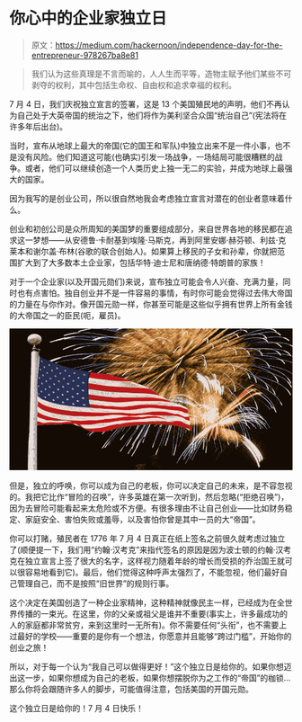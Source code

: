 # 你心中的企业家独立日

> 原文：<https://medium.com/hackernoon/independence-day-for-the-entrepreneur-978267ba8e81>

> 我们认为这些真理是不言而喻的，人人生而平等，造物主赋予他们某些不可剥夺的权利，其中包括生命权、自由权和追求幸福的权利。

7 月 4 日，我们庆祝独立宣言的签署，这是 13 个美国殖民地的声明，他们不再认为自己处于大英帝国的统治之下，他们将作为美利坚合众国“统治自己”(宪法将在许多年后出台)。

当时，宣布从地球上最大的帝国(它的国王和军队)中独立出来不是一件小事，也不是没有风险。他们知道这可能(也确实)引发一场战争，一场结局可能很糟糕的战争。或者，他们可以继续创造一个人类历史上独一无二的实验，并成为地球上最强大的国家。

因为我写的是创业公司，所以很自然地我会考虑独立宣言对潜在的创业者意味着什么。

创业和初创公司是众所周知的美国梦的重要组成部分，来自世界各地的移民都在追求这一梦想——从安德鲁·卡耐基到埃隆·马斯克，再到阿里安娜·赫芬顿、利兹·克莱本和谢尔盖·布林(谷歌的联合创始人)。如果算上移民的子女和孙辈，你就把范围扩大到了大多数本土企业家，包括华特·迪士尼和唐纳德·特朗普的家族！

对于一个企业家(以及开国元勋们)来说，宣布独立可能会令人兴奋、充满力量，同时也有点害怕。独自创业并不是一件容易的事情，有时你可能会觉得过去伟大帝国的力量在与你作对。像开国元勋一样，你甚至可能是这些似乎拥有世界上所有金钱的大帝国之一的臣民(呃，雇员)。

![](img/ce4278c962b5f89778e193f3c03208cf.png)

但是，独立的呼唤，你可以成为自己的老板，你可以决定自己的未来，是不容忽视的。我把它比作“冒险的召唤”，许多英雄在第一次听到，然后忽略(“拒绝召唤”)，因为去冒险可能看起来太危险或不方便。有很多理由不让自己创业——比如财务稳定、家庭安全、害怕失败或羞辱，以及害怕你曾是其中一员的大“帝国”。

你可以打赌，殖民者在 1776 年 7 月 4 日真正在纸上签名之前很久就考虑过独立了(顺便提一下，我们用“约翰·汉考克”来指代签名的原因是因为波士顿的约翰·汉考克在独立宣言上签了很大的名字，这样视力随着年龄的增长而受损的乔治国王就可以很容易地看到它)。最后，他们觉得这种呼声太强烈了，不能忽视，他们最好自己管理自己，而不是按照“旧世界”的规则行事。

这个决定在美国创造了一种企业家精神，这种精神就像民主一样，已经成为在全世界传播的一束光。在这里，你的父亲或祖父是谁并不重要(事实上，许多最成功的人的家庭都非常贫穷，来到这里时一无所有)。你不需要任何“头衔”，也不需要上过最好的学校——重要的是你有一个想法，你愿意并且能够“跨过门槛”，开始你的创业之旅！

所以，对于每一个认为“我自己可以做得更好！”这个独立日是给你的。如果你想迈出这一步，如果你想成为自己的老板，如果你想摆脱你为之工作的“帝国”的枷锁…那么你将会跟随许多人的脚步，可能值得注意，包括美国的开国元勋。

这个独立日是给你的！7 月 4 日快乐！